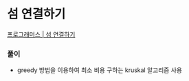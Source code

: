 # 섬 연결하기
[프로그래머스 | 섬 연결하기](https://programmers.co.kr/learn/courses/30/lessons/42861)
### 풀이
+ greedy 방법을 이용하여 최소 비용 구하는 kruskal 알고리즘 사용
```python

```
